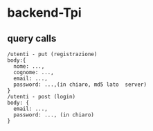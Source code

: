 # backend-Tpi
## query calls
```
/utenti - put (registrazione)
body:{
  nome: ...,
  cognome: ...,
  email: ...,
  password: ...,(in chiaro, md5 lato  server)
}
/utenti - post (login)
body: {
  email: ...,
  password: ..., (in chiaro)
}
```
